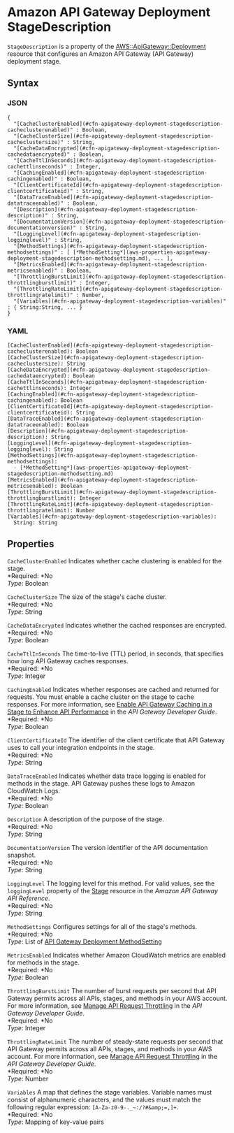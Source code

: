 # Amazon API Gateway Deployment StageDescription<a name="aws-properties-apigateway-deployment-stagedescription"></a>

`StageDescription` is a property of the [AWS::ApiGateway::Deployment](aws-resource-apigateway-deployment.md) resource that configures an Amazon API Gateway \(API Gateway\) deployment stage\.

## Syntax<a name="w3ab2c21c14c14b5"></a>

### JSON<a name="aws-properties-apigateway-deployment-stagedescription-syntax.json"></a>

```
{
  "[CacheClusterEnabled](#cfn-apigateway-deployment-stagedescription-cacheclusterenabled)" : Boolean,
  "[CacheClusterSize](#cfn-apigateway-deployment-stagedescription-cacheclustersize)" : String,
  "[CacheDataEncrypted](#cfn-apigateway-deployment-stagedescription-cachedataencrypted)" : Boolean,
  "[CacheTtlInSeconds](#cfn-apigateway-deployment-stagedescription-cachettlinseconds)" : Integer,
  "[CachingEnabled](#cfn-apigateway-deployment-stagedescription-cachingenabled)" : Boolean,
  "[ClientCertificateId](#cfn-apigateway-deployment-stagedescription-clientcertificateid)" : String,
  "[DataTraceEnabled](#cfn-apigateway-deployment-stagedescription-datatraceenabled)" : Boolean,
  "[Description](#cfn-apigateway-deployment-stagedescription-description)" : String,
  "[DocumentationVersion](#cfn-apigateway-deployment-stagedescription-documentationversion)" : String,
  "[LoggingLevel](#cfn-apigateway-deployment-stagedescription-logginglevel)" : String,
  "[MethodSettings](#cfn-apigateway-deployment-stagedescription-methodsettings)" : [ [*MethodSetting*](aws-properties-apigateway-deployment-stagedescription-methodsetting.md), ... ],
  "[MetricsEnabled](#cfn-apigateway-deployment-stagedescription-metricsenabled)" : Boolean,
  "[ThrottlingBurstLimit](#cfn-apigateway-deployment-stagedescription-throttlingburstlimit)" : Integer,
  "[ThrottlingRateLimit](#cfn-apigateway-deployment-stagedescription-throttlingratelimit)" : Number,
  "[Variables](#cfn-apigateway-deployment-stagedescription-variables)" : { String:String, ... }
}
```

### YAML<a name="aws-properties-apigateway-deployment-stagedescription-syntax.yaml"></a>

```
[CacheClusterEnabled](#cfn-apigateway-deployment-stagedescription-cacheclusterenabled): Boolean
[CacheClusterSize](#cfn-apigateway-deployment-stagedescription-cacheclustersize): String
[CacheDataEncrypted](#cfn-apigateway-deployment-stagedescription-cachedataencrypted): Boolean
[CacheTtlInSeconds](#cfn-apigateway-deployment-stagedescription-cachettlinseconds): Integer
[CachingEnabled](#cfn-apigateway-deployment-stagedescription-cachingenabled): Boolean
[ClientCertificateId](#cfn-apigateway-deployment-stagedescription-clientcertificateid): String
[DataTraceEnabled](#cfn-apigateway-deployment-stagedescription-datatraceenabled): Boolean
[Description](#cfn-apigateway-deployment-stagedescription-description): String
[LoggingLevel](#cfn-apigateway-deployment-stagedescription-logginglevel): String
[MethodSettings](#cfn-apigateway-deployment-stagedescription-methodsettings):
  - [*MethodSetting*](aws-properties-apigateway-deployment-stagedescription-methodsetting.md)
[MetricsEnabled](#cfn-apigateway-deployment-stagedescription-metricsenabled): Boolean
[ThrottlingBurstLimit](#cfn-apigateway-deployment-stagedescription-throttlingburstlimit): Integer
[ThrottlingRateLimit](#cfn-apigateway-deployment-stagedescription-throttlingratelimit): Number
[Variables](#cfn-apigateway-deployment-stagedescription-variables):
  String: String
```

## Properties<a name="w3ab2c21c14c14b7"></a>

`CacheClusterEnabled`  <a name="cfn-apigateway-deployment-stagedescription-cacheclusterenabled"></a>
Indicates whether cache clustering is enabled for the stage\.  
*Required: *No  
*Type*: Boolean

`CacheClusterSize`  <a name="cfn-apigateway-deployment-stagedescription-cacheclustersize"></a>
The size of the stage's cache cluster\.  
*Required: *No  
*Type*: String

`CacheDataEncrypted`  <a name="cfn-apigateway-deployment-stagedescription-cachedataencrypted"></a>
Indicates whether the cached responses are encrypted\.  
*Required: *No  
*Type*: Boolean

`CacheTtlInSeconds`  <a name="cfn-apigateway-deployment-stagedescription-cachettlinseconds"></a>
The time\-to\-live \(TTL\) period, in seconds, that specifies how long API Gateway caches responses\.  
*Required: *No  
*Type*: Integer

`CachingEnabled`  <a name="cfn-apigateway-deployment-stagedescription-cachingenabled"></a>
Indicates whether responses are cached and returned for requests\. You must enable a cache cluster on the stage to cache responses\. For more information, see [Enable API Gateway Caching in a Stage to Enhance API Performance](http://docs.aws.amazon.com/apigateway/latest/developerguide/api-gateway-caching.html) in the *API Gateway Developer Guide*\.  
*Required: *No  
*Type*: Boolean

`ClientCertificateId`  <a name="cfn-apigateway-deployment-stagedescription-clientcertificateid"></a>
The identifier of the client certificate that API Gateway uses to call your integration endpoints in the stage\.  
*Required: *No  
*Type*: String

`DataTraceEnabled`  <a name="cfn-apigateway-deployment-stagedescription-datatraceenabled"></a>
Indicates whether data trace logging is enabled for methods in the stage\. API Gateway pushes these logs to Amazon CloudWatch Logs\.  
*Required: *No  
*Type*: Boolean

`Description`  <a name="cfn-apigateway-deployment-stagedescription-description"></a>
A description of the purpose of the stage\.  
*Required: *No  
*Type*: String

`DocumentationVersion`  <a name="cfn-apigateway-deployment-stagedescription-documentationversion"></a>
The version identifier of the API documentation snapshot\.  
*Required: *No  
*Type*: String

`LoggingLevel`  <a name="cfn-apigateway-deployment-stagedescription-logginglevel"></a>
The logging level for this method\. For valid values, see the `loggingLevel` property of the [Stage](http://docs.aws.amazon.com/apigateway/api-reference/resource/stage/#loggingLevel) resource in the *Amazon API Gateway API Reference*\.  
*Required: *No  
*Type*: String

`MethodSettings`  <a name="cfn-apigateway-deployment-stagedescription-methodsettings"></a>
Configures settings for all of the stage's methods\.  
*Required: *No  
*Type*: List of [API Gateway Deployment MethodSetting](aws-properties-apigateway-deployment-stagedescription-methodsetting.md)

`MetricsEnabled`  <a name="cfn-apigateway-deployment-stagedescription-metricsenabled"></a>
Indicates whether Amazon CloudWatch metrics are enabled for methods in the stage\.  
*Required: *No  
*Type*: Boolean

`ThrottlingBurstLimit`  <a name="cfn-apigateway-deployment-stagedescription-throttlingburstlimit"></a>
The number of burst requests per second that API Gateway permits across all APIs, stages, and methods in your AWS account\. For more information, see [Manage API Request Throttling](http://docs.aws.amazon.com/apigateway/latest/developerguide/api-gateway-request-throttling.html) in the *API Gateway Developer Guide*\.  
*Required: *No  
*Type*: Integer

`ThrottlingRateLimit`  <a name="cfn-apigateway-deployment-stagedescription-throttlingratelimit"></a>
The number of steady\-state requests per second that API Gateway permits across all APIs, stages, and methods in your AWS account\. For more information, see [Manage API Request Throttling](http://docs.aws.amazon.com/apigateway/latest/developerguide/api-gateway-request-throttling.html) in the *API Gateway Developer Guide*\.  
*Required: *No  
*Type*: Number

`Variables`  <a name="cfn-apigateway-deployment-stagedescription-variables"></a>
A map that defines the stage variables\. Variable names must consist of alphanumeric characters, and the values must match the following regular expression: `[A-Za-z0-9-._~:/?#&amp;=,]+`\.  
*Required: *No  
*Type*: Mapping of key\-value pairs